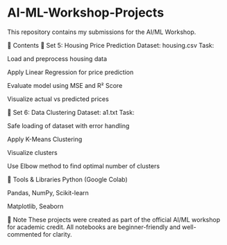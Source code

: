 # AI-ML-Workshop-Projects
This repository contains my submissions for the AI/ML Workshop.

📁 Contents
🔹 Set 5: Housing Price Prediction
Dataset: housing.csv
Task:

Load and preprocess housing data

Apply Linear Regression for price prediction

Evaluate model using MSE and R² Score

Visualize actual vs predicted prices

🔹 Set 6: Data Clustering
Dataset: a1.txt
Task:

Safe loading of dataset with error handling

Apply K-Means Clustering

Visualize clusters

Use Elbow method to find optimal number of clusters

🚀 Tools & Libraries
Python (Google Colab)

Pandas, NumPy, Scikit-learn

Matplotlib, Seaborn

📌 Note
These projects were created as part of the official AI/ML workshop for academic credit.
All notebooks are beginner-friendly and well-commented for clarity.
